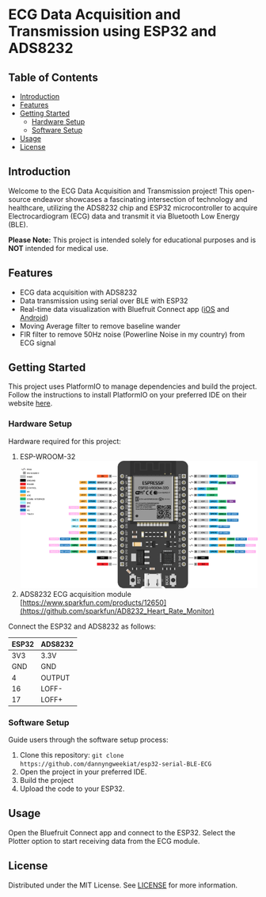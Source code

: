 # ECG Data Acquisition and Transmission using ESP32 and ADS8232

## Table of Contents

- [Introduction](#introduction)
- [Features](#features)
- [Getting Started](#getting-started)
  - [Hardware Setup](#hardware-setup)
  - [Software Setup](#software-setup)
- [Usage](#usage)
- [License](#license)

## Introduction

Welcome to the ECG Data Acquisition and Transmission project! This open-source endeavor showcases a fascinating intersection of technology and healthcare, utilizing the ADS8232 chip and ESP32 microcontroller to acquire Electrocardiogram (ECG) data and transmit it via Bluetooth Low Energy (BLE).

**Please Note:** This project is intended solely for educational purposes and is **NOT** intended for medical use.

## Features

- ECG data acquisition with ADS8232
- Data transmission using serial over BLE with ESP32
- Real-time data visualization with Bluefruit Connect app ([iOS](https://apps.apple.com/us/app/adafruit-bluefruit-le-connect/id830125974) and [Android](https://play.google.com/store/apps/details?id=com.adafruit.bluefruit.le.connect))
- Moving Average filter to remove baseline wander
- FIR filter to remove 50Hz noise (Powerline Noise in my country) from ECG signal

## Getting Started

This project uses PlatformIO to manage dependencies and build the project. Follow the instructions to install PlatformIO on your preferred IDE on their website [here](https://platformio.org).

### Hardware Setup

Hardware required for this project:

1. ESP-WROOM-32
![ESP-WROOM-32](./img/ESP-WROOM-32.png "ESP-WROOM-32. Source: http://dx.doi.org/10.13140/RG.2.2.35371.31526")
2. ADS8232 ECG acquisition module [https://www.sparkfun.com/products/12650](https://github.com/sparkfun/AD8232_Heart_Rate_Monitor)

Connect the ESP32 and ADS8232 as follows:

| ESP32 | ADS8232 |
| ----- | ------- |
| 3V3   | 3.3V    |
| GND   | GND     |
| 4     | OUTPUT  |
| 16    | LOFF-   |
| 17    | LOFF+   |

### Software Setup

Guide users through the software setup process:

1. Clone this repository: `git clone https://github.com/dannyngweekiat/esp32-serial-BLE-ECG`
2. Open the project in your preferred IDE.
3. Build the project
4. Upload the code to your ESP32.

## Usage

Open the Bluefruit Connect app and connect to the ESP32. Select the Plotter option to start receiving data from the ECG module.

## License

Distributed under the MIT License. See [LICENSE](/LICENSE) for more information.
